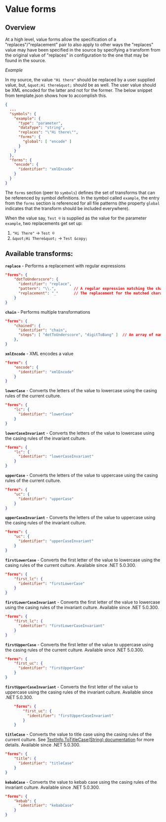 # Value forms

## Overview

At a high level, value forms allow the specification of a "replaces"/"replacement" pair to also apply to other ways the "replaces" value may have been specified in the source by specifying a transform from the original value of "replaces" in configuration to the one that may be found in the source.


*Example*

In my source, the value `"Hi there"` should be replaced by a user supplied value, but, `&quot;Hi there&quot;` should be as well. The user value should be XML encoded for the latter and not for the former. The below snippet from template.json shows how to accomplish this.

```json
{
  ...
  "symbols": {
    "example": {
      "type": "parameter",
      "dataType": "string",
      "replaces": "\"Hi there\"",
      "forms": {
        "global": [ "encode" ]
      }
    }
  },
  "forms": {
    "encode": {
      "identifier": "xmlEncode"
    }
  }
}
```

The `forms` section (peer to `symbols`) defines the set of transforms that can be referenced by symbol definitions. In the symbol called `example`, the entry from the `forms` section is referenced for all file patterns (the property `global` indicates that the transform should be included everywhere).

When the value say, `Test ©` is supplied as the value for the parameter `example`, two replacements get set up:
1) `"Hi There"` -> `Test ©`
2) `&quot;Hi There&quot;` -> `Test &copy;`

## Available transforms:

**`replace`**   - Performs a replacement with regular expressions
```json
"forms": {
    "dotToUnderscore": {
      "identifier": "replace",
      "pattern": "\\.",        // A regular expression matching the characters to replace
      "replacement": "_"       // The replacement for the matched characters
    }
}
```

**`chain`**     - Performs multiple transformations
```json
"forms": {
    "chained": {
      "identifier": "chain",
      "steps": [ "dotToUnderscore", "digitToBang" ]  // An array of names of other transformations (applied in the order they appear in the array)
    },
}
```

**`xmlEncode`** - XML encodes a value
```json
"forms": {
    "encode": {
      "identifier": "xmlEncode"
    }
}
```

**`lowerCase`** - Converts the letters of the value to lowercase using the casing rules of the current culture.
```json
"forms": {
    "lc": {
      "identifier": "lowerCase"
    }
}
```

**`lowerCaseInvariant`** - Converts the letters of the value to lowercase using the casing rules of the invariant culture.
```json
"forms": {
    "lc": {
      "identifier": "lowerCaseInvariant"
    }
}
```

**`upperCase`** - Converts the letters of the value to uppercase using the casing rules of the current culture.
```json
"forms": {
    "uc": {
      "identifier": "upperCase"
    }
}
```

**`upperCaseInvariant`** - Converts the letters of the value to uppercase using the casing rules of the invariant culture.
```json
"forms": {
    "uc": {
      "identifier": "upperCaseInvariant"
    }
}
```

**`firstLowerCase`** - Converts the first letter of the value to lowercase using the casing rules of the current culture. Available since .NET 5.0.300.
```json
"forms": {
    "first_lc": {
      "identifier": "firstLowerCase"
    }
}
```

**`firstLowerCaseInvariant`** - Converts the first letter of the value to lowercase using the casing rules of the invariant culture. Available since .NET 5.0.300.
```json
"forms": {
    "first_lc": {
      "identifier": "firstLowerCaseInvariant"
    }
}
```

**`firstUpperCase`** - Converts the first letter of the value to uppercase using the casing rules of the current culture. Available since .NET 5.0.300.
```json
"forms": {
    "first_uc": {
      "identifier": "firstUpperCase"
    }
}
```

**`firstUpperCaseInvariant`** - Converts the first letter of the value to uppercase using the casing rules of the invariant culture. Available since .NET 5.0.300.
```json
    "forms": {
        "first_uc": {
          "identifier": "firstUpperCaseInvariant"
        }
    }
```

**`titleCase`** - Converts the value to title case using the casing rules of the current culture. See [TextInfo.ToTitleCase(String) documentation](https://docs.microsoft.com/dotnet/api/system.globalization.textinfo.totitlecase) for more details. Available since .NET 5.0.300.
```json
"forms": {
    "title": {
      "identifier": "titleCase"
    }
}
```

**`kebabCase`** - Converts the value to kebab case using the casing rules of the invariant culture. Available since .NET 5.0.300.
```json
"forms": {
    "kebab": {
      "identifier": "kebabCase"
    }
}
```